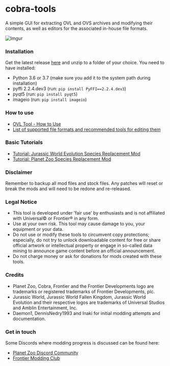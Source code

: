 # cobra-tools
A simple GUI for extracting OVL and OVS archives and modifying their contents, as well as editors for the associated in-house file formats.

![Imgur](https://i.imgur.com/ow8rKVd.png)

### Installation
Get the latest release [here](https://github.com/OpenNaja/cobra-tools/releases) and unzip to a folder of your choice. You need to have installed:
- Python 3.6 or 3.7 (make sure you add it to the system path during installation)
- pyffi 2.2.4.dev3 (run: `pip install PyFFI==2.2.4.dev3`)
- pyqt5 (run: `pip install pyqt5`)
- imageio (run: `pip install imageio`)

### How to use
- [OVL Tool - How to Use](https://github.com/OpenNaja/cobra-tools/wiki/OVL-Tool---How-to-Use)
- [List of supported file formats and recommended tools for editing them](https://github.com/OpenNaja/cobra-tools/wiki/Supported-Archive-Content-File-Formats)

### Basic Tutorials
- [Tutorial: Jurassic World Evolution Species Replacement Mod](https://github.com/OpenNaja/cobra-tools/wiki/Tutorial:-Jurassic-World-Evolution---Species-Replacement-Mod)
- [Tutorial: Planet Zoo Species Replacement Mod](https://github.com/OpenNaja/cobra-tools/wiki/Tutorial:-Planet-Zoo---Species-Replacement-Mod)


### Disclaimer
Remember to backup all mod files and stock files. Any patches will reset or break the mods and will need to be redone and re-released. 

### Legal Notice
- This tool is developed under 'fair use' by enthusiasts and is not affiliated with Universal© or Frontier® in any form.
- Use at your own risk. This tool may cause damage to you, your equipment or your data.
- Do not use or modify these tools to circumvent copy protections; especially, do not try to unlock downloadable content for free or share official artwork or intellectual property or engage in so-called data mining to announce game content before an official announcement.
- Do not charge money or ask for donations for mods created with these tools.


### Credits
- Planet Zoo, Cobra, Frontier and the Frontier Developments logo are trademarks or registered trademarks of Frontier Developments, plc.
- Jurassic World, Jurassic World Fallen Kingdom, Jurassic World Evolution and their respective logos are trademarks of Universal Studios and Amblin Entertainment, Inc.
- Daemon1, DennisNedry1993 and Inaki for initial modding attempts and documentation.


### Get in touch
Some Discords where modding progress is discussed can be found here:

- [Planet Zoo Discord Community](https://discord.gg/SmjHnB2)
- [Frontier Modding Club](https://discord.gg/Wt48PYX)
